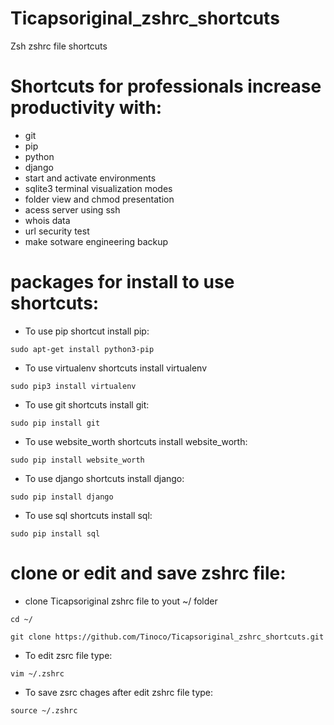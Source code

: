# Ticapsoriginal_zshrc_shortcuts

Zsh zshrc file shortcuts 

# Shortcuts for professionals increase productivity with: 

* git 
* pip
* python
* django
* start and activate environments
* sqlite3 terminal visualization modes
* folder view and chmod presentation
* acess server using ssh
* whois data 
* url security test
* make sotware engineering backup

# packages for install to use shortcuts:

* To use pip shortcut install pip:
<pre><code>sudo apt-get install python3-pip
</code></pre>
* To use virtualenv shortcuts install virtualenv
<pre><code>sudo pip3 install virtualenv 
</code></pre>
* To use git shortcuts install git:
<pre><code>sudo pip install git
</code></pre>
* To use website_worth shortcuts install website_worth:
<pre><code>sudo pip install website_worth
</code></pre>
* To use django shortcuts install django:
<pre><code>sudo pip install django
</code></pre>
* To use sql shortcuts install sql:
<pre><code>sudo pip install sql
</code></pre>

# clone or edit and save zshrc file:

* clone Ticapsoriginal zshrc file to yout ~/ folder 
<pre><code>cd ~/
</code></pre>
<pre><code>git clone https://github.com/Tinoco/Ticapsoriginal_zshrc_shortcuts.git
</code></pre>

* To edit zsrc file type:
<pre><code>vim ~/.zshrc
</code></pre>
* To save zsrc chages after edit zshrc file type:
<pre><code>source ~/.zshrc
</code></pre>
